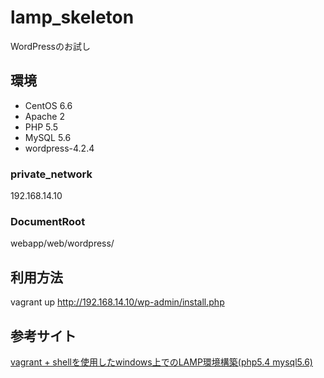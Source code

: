 # lamp_skeleton

WordPressのお試し

## 環境
* CentOS 6.6
* Apache 2
* PHP 5.5
* MySQL 5.6
* wordpress-4.2.4

### private_network
192.168.14.10

### DocumentRoot
webapp/web/wordpress/

## 利用方法
vagrant up
http://192.168.14.10/wp-admin/install.php

## 参考サイト

[vagrant + shellを使用したwindows上でのLAMP環境構築(php5.4 mysql5.6)](http://qiita.com/nosu_0001/items/242d99fffb634c01810f "vagrant + shellを使用したwindows上でのLAMP環境構築(php5.4 mysql5.6)")


